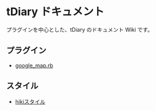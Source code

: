 # tDiary ドキュメント

プラグインを中心とした、tDiary のドキュメント Wiki です。

## プラグイン

- [google_map.rb](/plugin/google_map.rb)

## スタイル

- [hikiスタイル](/style/hiki)
